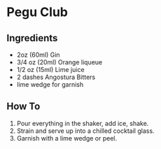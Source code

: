 # Pegu Club

## Ingredients

* 2oz (60ml) Gin
* 3/4 oz (20ml) Orange liqueue
* 1/2 oz (15ml) Lime juice
* 2 dashes Angostura Bitters
* lime wedge for garnish

## How To

1. Pour everything in the shaker, add ice, shake.
2. Strain and serve up into a chilled cocktail glass.
3. Garnish with a lime wedge or peel.
